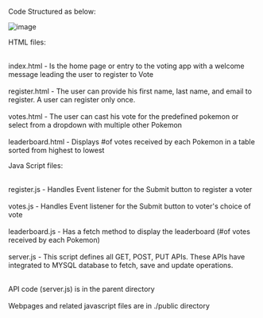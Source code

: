 
Code Structured as below:

![image](https://github.com/user-attachments/assets/72f77776-b56a-4fd1-b0b6-84150f5c2ec4)

HTML files: 
<p>
<br>index.html - Is the home page or entry to the voting app with a welcome message leading the user to register to Vote</br>
<br>register.html - The user can provide his first name, last name, and email to register. A user can register only once.</br>
<br>votes.html - The user can cast his vote for the predefined pokemon or select from a dropdown with multiple other Pokemon</br>
<br>leaderboard.html - Displays #of votes received by each Pokemon in a table sorted from highest to lowest</br></p>


Java Script files:
<p>
<br>register.js - Handles Event listener for the Submit button to register a voter</br>
<br>votes.js - Handles Event listener for the Submit button to voter's choice of vote</br>
<br>leaderboard.js - Has a fetch method to display the leaderboard (#of votes received by each Pokemon)</br>
<br>server.js - This script defines all GET, POST, PUT APIs. These APIs have integrated to MYSQL database to fetch, save and update operations.</p>

<p><br>API code (server.js) is in the parent directory</br>
<br>Webpages and related javascript files are in ./public directory</br></p>
